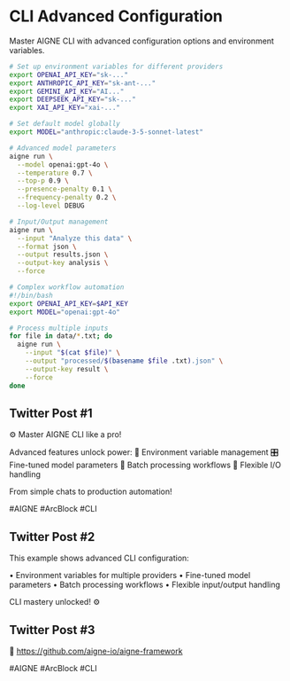 # CLI Advanced Configuration

Master AIGNE CLI with advanced configuration options and environment variables.

```bash
# Set up environment variables for different providers
export OPENAI_API_KEY="sk-..."
export ANTHROPIC_API_KEY="sk-ant-..."
export GEMINI_API_KEY="AI..."
export DEEPSEEK_API_KEY="sk-..."
export XAI_API_KEY="xai-..."

# Set default model globally
export MODEL="anthropic:claude-3-5-sonnet-latest"

# Advanced model parameters
aigne run \
  --model openai:gpt-4o \
  --temperature 0.7 \
  --top-p 0.9 \
  --presence-penalty 0.1 \
  --frequency-penalty 0.2 \
  --log-level DEBUG

# Input/Output management
aigne run \
  --input "Analyze this data" \
  --format json \
  --output results.json \
  --output-key analysis \
  --force

# Complex workflow automation
#!/bin/bash
export OPENAI_API_KEY=$API_KEY
export MODEL="openai:gpt-4o"

# Process multiple inputs
for file in data/*.txt; do
  aigne run \
    --input "$(cat $file)" \
    --output "processed/$(basename $file .txt).json" \
    --output-key result \
    --force
done
```

## Twitter Post #1

⚙️ Master AIGNE CLI like a pro!

Advanced features unlock power:
🔑 Environment variable management 🎛️ Fine-tuned model parameters 📁 Batch processing workflows 💾 Flexible I/O handling

From simple chats to production automation!

#AIGNE #ArcBlock #CLI

## Twitter Post #2

This example shows advanced CLI configuration:

• Environment variables for multiple providers
• Fine-tuned model parameters
• Batch processing workflows
• Flexible input/output handling

CLI mastery unlocked! ⚙️

## Twitter Post #3

🌟 https://github.com/aigne-io/aigne-framework

#AIGNE #ArcBlock #CLI
